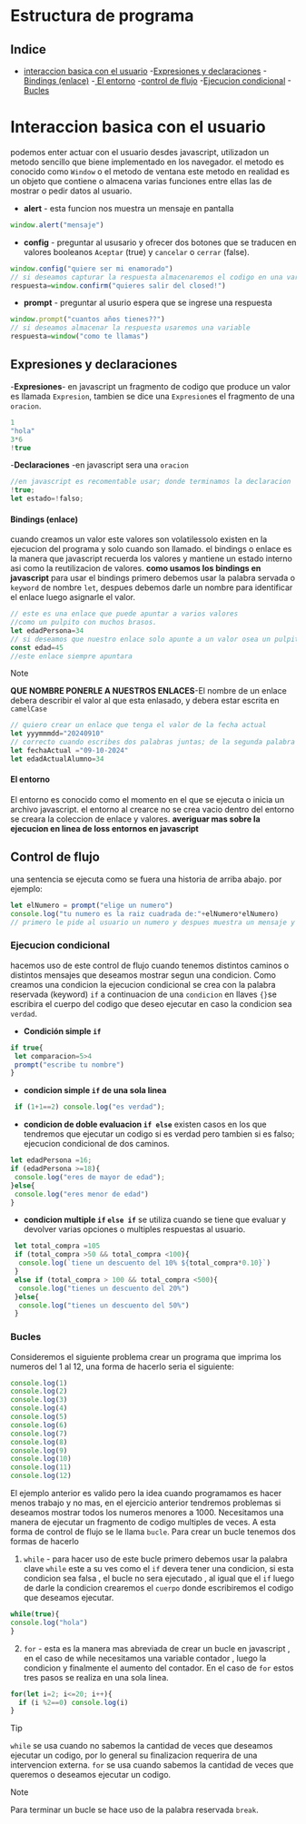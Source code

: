 # Estructura de programa
## Indice
- [interaccion basica con el usuario](#interaccion-basica-con-el-usuario)
-[Expresiones y declaraciones](#expresiones-y-declaraciones)
-[Bindings (enlace)](#bindings-enlace)
-[ El entorno](#el-entorno)
-[control de flujo](#control-de-flujo)
-[Ejecucion condicional](#ejecucion-condicional)
-[Bucles](#bucles)
# Interaccion basica con el usuario
podemos enter actuar con el usuario desdes javascript, utilizadon un metodo sencillo que biene implementado en los navegador.
el metodo es conocido como `Window` o el metodo de ventana este metodo en realidad es un objeto que contiene o almacena varias funciones entre ellas las de mostrar o pedir datos al usuario.
- **alert** - esta funcion nos muestra un mensaje en pantalla
```js
window.alert("mensaje")
```
- **config** - preguntar al ususario y ofrecer dos botones que se traducen en valores booleanos `Aceptar` (true) y `cancelar` o `cerrar` (false).
```js
window.config("quiere ser mi enamorado")
// si deseamos capturar la respuesta almacenaremos el codigo en una variable
respuesta=window.confirm("quieres salir del closed!")
```
- **prompt** - preguntar al usurio espera que se ingrese una respuesta
```js
window.prompt("cuantos años tienes??")
// si deseamos almacenar la respuesta usaremos una variable
respuesta=window("como te llamas")
```
## Expresiones y declaraciones
-**Expresiones**- en javascript un fragmento de codigo que produce un valor es llamada `Expresion`, tambien se dice una `Expresion`es el fragmento de una `oracion`.
```js
1
"hola"
3*6
!true
```
-**Declaraciones** -en javascript sera una `oracion`
```js
//en javascript es recomentable usar; donde terminamos la declaracion
!true;
let estado=!falso; 
```
#### Bindings (enlace)
cuando creamos un valor este valores son volatilessolo existen en la ejecucion del programa y solo cuando son llamado.
el bindings o enlace es la manera que javascript recuerda los valores y mantiene un estado interno asi como la reutilizacion de valores.
**como usamos los bindings en javascript**
para usar el bindings primero debemos usar la palabra servada o `keyword`  de nombre `let`, despues debemos darle un nombre para identificar el enlace luego asignarle el valor.
```js
// este es una enlace que puede apuntar a varios valores 
//como un pulpito con muchos brasos.
let edadPersona=34
// si deseamos que nuestro enlace solo apunte a un valor osea un pulpito con un brasito entonces para crear  este enlace debemos hacer el uso de la keywor const.
const edad=45
//este enlace siempre apuntara 
```
> [!NOTE]
> **QUE NOMBRE PONERLE A NUESTROS ENLACES**-El nombre de un enlace debera describir el valor al que esta enlasado, y debera estar escrita en `camelCase`
```js
// quiero crear un enlace que tenga el valor de la fecha actual
let yyymmmdd="20240910"
// correcto cuando escribes dos palabras juntas; de la segunda palabra se debe iniciar con mayuscula a esto se llama camelCase,en javascript solo se utiliza _
let fechaActual ="09-10-2024"
let edadActualAlumno=34
```
#### El entorno
El entorno es conocido como el momento en el que se ejecuta o inicia un archivo javascript.
el entorno al crearce no se crea vacio  dentro del entorno se creara la coleccion de enlace y valores. 
**averiguar mas sobre la ejecucion en linea de loss entornos en javascript**

## Control de flujo
una sentencia se ejecuta como se fuera una historia de arriba abajo.
 por ejemplo:
 ```js
 let elNumero = prompt("elige un numero")
 console.log("tu numero es la raiz cuadrada de:"+elNumero*elNumero)
 // primero le pide al usuario un numero y despues muestra un mensaje y el cuadrado de ese numero
 ```
 ### Ejecucion condicional
 hacemos uso de este control de flujo cuando tenemos distintos caminos o distintos mensajes que deseamos mostrar segun una condicion. Como creamos una condicion la ejecucion condicional se crea con la palabra reservada (keyword) `if` a continuacion de una `condicion` en llaves `{}`se escribira el cuerpo del codigo que deseo ejecutar en caso la condicion sea `verdad`.
 - **Condición simple `if`**
 ```js
 if true{
  let comparacion=5>4
  prompt("escribe tu nombre")
}
 ```
- **condicion simple `if` de una sola linea**
```js
 if (1+1==2) console.log("es verdad");
 ```
 - **condicion de doble evaluacion `if else`**
 existen casos en los que tendremos que ejecutar un codigo si es verdad pero tambien si es falso; ejecucion condicional de dos caminos.
 ```js
 let edadPersona =16;
 if (edadPersona >=18){
  console.log("eres de mayor de edad");
 }else{
  console.log("eres menor de edad")
 }
 ```
 - **condicion multiple `if` `else if`**
se utiliza cuando se tiene que evaluar y devolver varias opciones o multiples respuestas al usuario.
```js
 let total_compra =105
 if (total_compra >50 && total_compra <100){
  console.log(`tiene un descuento del 10% ${total_compra*0.10}`)
 }
 else if (total_compra > 100 && total_compra <500){
  console.log("tienes un descuento del 20%")
 }else{
  console.log("tienes un descuento del 50%")
 }
 ```

### Bucles
Consideremos el siguiente problema
crear un programa que imprima los numeros del 1 al 12, una forma de hacerlo seria el siguiente:
```js
console.log(1)
console.log(2)
console.log(3)
console.log(4)
console.log(5)
console.log(6)
console.log(7)
console.log(8)
console.log(9)
console.log(10)
console.log(11)
console.log(12)
```
El ejemplo anterior es valido pero la idea cuando programamos es hacer menos trabajo y no mas, en el ejercicio anterior tendremos problemas si deseamos mostrar todos los numeros menores a 1000.
Necesitamos una manera de ejecutar un fragmento de codigo multiples de veces. A esta forma de control de flujo se le llama `bucle`.
Para crear un bucle tenemos dos formas de hacerlo
1. `while` - para hacer uso de este bucle primero debemos usar la palabra clave `while` este a su ves como el `if` devera tener una condicion, si esta condicion sea falsa , el bucle no sera ejecutado , al igual que el `if` luego de darle la condicion crearemos el `cuerpo` donde escribiremos el codigo que deseamos ejecutar.
```js
while(true){
console.log("hola")
}
```
2. `for` - esta es la manera mas abreviada de crear un bucle en javascript , en el caso de while necesitamos una variable contador , luego la condicion y finalmente el aumento del contador. En el caso de `for` estos tres pasos se realiza en una sola linea.
```js
for(let i=2; i<=20; i++){
  if (i %2==0) console.log(i)
}
```
> [!TIP]
> `while` se usa cuando no sabemos la cantidad de veces que deseamos ejecutar un codigo, por lo general su finalizacion requerira de una intervencion externa.
> `for` se usa cuando sabemos la cantidad de veces que queremos o deseamos ejecutar un codigo.

> [!NOTE] 
> Para terminar un bucle se hace uso de la palabra reservada `break`.